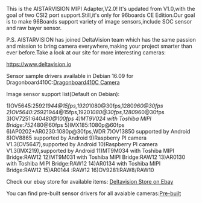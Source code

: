This is the AISTARVISION MIPI Adapter,V2.0! It's updated from V1.0,with the goal of two CSI2 port support.Still,it's only for 96boards CE Edition.Our goal is to make 96Boards support variety of image sensors,include SOC sensor and raw bayer sensor.

P.S. AISTARVISION has joined DeltaVision team which has the same passion and mission to bring camera everywhere,making your project smarter than ever before.Take a look at our site for more interesting cameras:


https://www.deltavision.io


Sensor sample drivers available in Debian 16.09 for Dragonboard410C:[Dragonboard410C Camera](https://github.com/Kevin-WSCU/Debian-169.git)


Image sensor support list(Default on Debian):

1)OV5645:2592*1944@15fps,1920*1080@30fps,1280*960@30fps
2)OV5640:2592*1944@15fps,1920*1080@30fps,1280*960@30fps
3)OV7251:640*480@100fps
4)MT9V024 with Toshiba MIPI Bridge:752*480@60fps
5)IMX185:1080p@60fps
6)AP0202+AR0230:1080p@30fps,WDR
7)OV13850 supported by Android
8)OV8865 supported by Android
9)Raspberry PI camera V1.3(OV5647),supported by Android
10)Raspberry PI camera V1.3(IMX219),supported by Android
11)MT9M034 with Toshiba MIPI Bridge:RAW12
12)MT9M031 with Toshiba MIPI Bridge:RAW12
13)AR0130 with Toshiba MIPI Bridge:RAW12
14)AR0134 with Toshiba MIPI Bridge:RAW12
15)AR0144 :RAW12
16)OV9281:RAW8/RAW10

Check our ebay store for available items: [Deltavision Store on Ebay](https://www.ebay.com/sch/aiwills-8/m.html?item=252956476095&rt=nc&_trksid=p2047675.l2562)

You can find pre-built sensor drivers for all avaiable cameras:[Pre-built](Pre-built)




